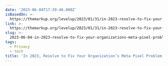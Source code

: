 ```yaml
---
date: '2023-06-04T17:39:46.000Z'
isBasedOn: >-
  https://themarkup.org/levelup/2023/01/31/in-2023-resolve-to-fix-your-organizations-meta-pixel-problem
link: >-
  https://themarkup.org/levelup/2023/01/31/in-2023-resolve-to-fix-your-organizations-meta-pixel-problem
slug: >-
  2023-06-04-in-2023-resolve-to-fix-your-organizations-meta-pixel-problem-the-markup
tags:
  - Privacy
  - tech
title: 'In 2023, Resolve to Fix Your Organization’s Meta Pixel Problem – The Markup'
---
```


